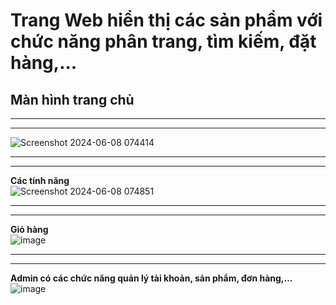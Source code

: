 # **Trang Web hiển thị các sản phẩm với chức năng phân trang, tìm kiếm, đặt hàng,...**

## Màn hình trang chủ
>

***
***

![Screenshot 2024-06-08 074414](https://github.com/trdquang/PetShope_SpringBoot/assets/104458998/ab815dcd-2770-448c-9e89-67b670eb39a1)  

***
***

**Các tính năng**  
![Screenshot 2024-06-08 074851](https://github.com/trdquang/PetShope_SpringBoot/assets/104458998/f06a0dc3-2a75-4ff1-9160-e913723ab2f8)  

***
***

**Giỏ hàng**  
![image](https://github.com/trdquang/PetShope_SpringBoot/assets/104458998/5a081eab-519b-4f63-9d6e-51405041f387)  

***
***

**Admin có các chức năng quản lý tài khoản, sản phẩm, đơn hàng,...**  
![image](https://github.com/trdquang/PetShope_SpringBoot/assets/104458998/4f958863-e15e-4976-9259-4c01a7d95bb4)  
